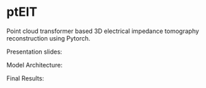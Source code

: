 # ptEIT
Point cloud transformer based 3D electrical impedance tomography reconstruction using Pytorch.

Presentation slides:

Model Architecture:

Final Results:
